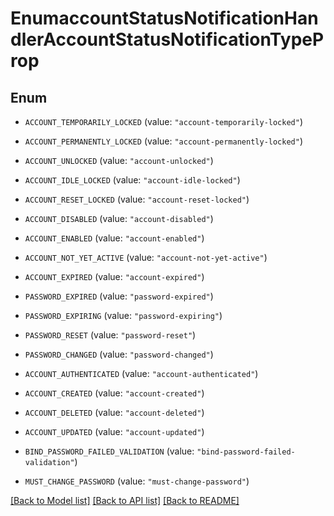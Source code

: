 # EnumaccountStatusNotificationHandlerAccountStatusNotificationTypeProp

## Enum


* `ACCOUNT_TEMPORARILY_LOCKED` (value: `"account-temporarily-locked"`)

* `ACCOUNT_PERMANENTLY_LOCKED` (value: `"account-permanently-locked"`)

* `ACCOUNT_UNLOCKED` (value: `"account-unlocked"`)

* `ACCOUNT_IDLE_LOCKED` (value: `"account-idle-locked"`)

* `ACCOUNT_RESET_LOCKED` (value: `"account-reset-locked"`)

* `ACCOUNT_DISABLED` (value: `"account-disabled"`)

* `ACCOUNT_ENABLED` (value: `"account-enabled"`)

* `ACCOUNT_NOT_YET_ACTIVE` (value: `"account-not-yet-active"`)

* `ACCOUNT_EXPIRED` (value: `"account-expired"`)

* `PASSWORD_EXPIRED` (value: `"password-expired"`)

* `PASSWORD_EXPIRING` (value: `"password-expiring"`)

* `PASSWORD_RESET` (value: `"password-reset"`)

* `PASSWORD_CHANGED` (value: `"password-changed"`)

* `ACCOUNT_AUTHENTICATED` (value: `"account-authenticated"`)

* `ACCOUNT_CREATED` (value: `"account-created"`)

* `ACCOUNT_DELETED` (value: `"account-deleted"`)

* `ACCOUNT_UPDATED` (value: `"account-updated"`)

* `BIND_PASSWORD_FAILED_VALIDATION` (value: `"bind-password-failed-validation"`)

* `MUST_CHANGE_PASSWORD` (value: `"must-change-password"`)


[[Back to Model list]](../README.md#documentation-for-models) [[Back to API list]](../README.md#documentation-for-api-endpoints) [[Back to README]](../README.md)



